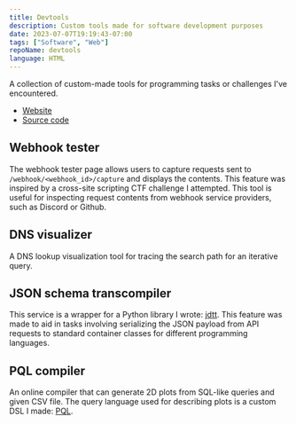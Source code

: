 ```yaml
---
title: Devtools
description: Custom tools made for software development purposes
date: 2023-07-07T19:19:43-07:00
tags: ["Software", "Web"]
repoName: devtools
language: HTML
---
```


A collection of custom-made tools for programming tasks or challenges I've encountered.

- [Website](https://devtools.joeyshi.xyz)
- [Source code](https://github.com/joeyshi12/devtools)

## Webhook tester

The webhook tester page allows users to capture requests sent to `/webhook/<webhook_id>/capture` and displays the contents.
This feature was inspired by a cross-site scripting CTF challenge I attempted.
This tool is useful for inspecting request contents from webhook service providers, such as Discord or Github.

## DNS visualizer

A DNS lookup visualization tool for tracing the search path for an iterative query.

## JSON schema transcompiler

This service is a wrapper for a Python library I wrote: [jdtt](https://pypi.org/project/jdtt/).
This feature was made to aid in tasks involving serializing the JSON payload from
API requests to standard container classes for different programming languages.

## PQL compiler

An online compiler that can generate 2D plots from SQL-like queries and given CSV file.
The query language used for describing plots is a custom DSL I made: [PQL](https://github.com/joeyshi12/pql-parser/blob/main/README.md).
